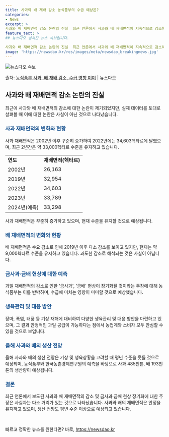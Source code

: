 ```yaml
---
title: 사과와 배 재배 감소 농식품부의 수급 예상은?
categories:
- News
excerpt: >
사과와 배 재배면적 감소 논란의 진실  최근 언론에서 사과와 배 재배면적이 지속적으로 감소하고 있다는 보도가…
feature_text: >
## 뉴스다오 실시간 뉴스 속보입니다.

사과와 배 재배면적 감소 논란의 진실  최근 언론에서 사과와 배 재배면적이 지속적으로 감소하고 있다는 보도가…
image: 'https://newsdao.kr/res/images/meta/newsdao_breakingnews.jpg'
---
```


![뉴스다오 속보](https://newsdao.kr/res/images/meta/newsdao_breakingnews.jpg)

<p>출처: <a href="https://newsdao.kr/4514" rel="dofollow">농식품부 사과, 배 재배 감소, 수급 영향 미미</a> | 뉴스다오</p>

<h2 data-ke-size="size26">사과와 배 재배면적 감소 논란의 진실</h2>
<p data-ke-size="size16">최근에 사과와 배 재배면적의 감소에 대한 논란이 제기되었지만, 실제 데이터를 토대로 살펴볼 때 이에 대한 논란은 사실이 아닌 것으로 나타났습니다.</p>

<h3><b><span style="color: #1a5490;">사과 재배면적의 변화와 현황</span></b></h3>
<p data-ke-size="size16">사과 재배면적은 2002년 이후 꾸준히 증가하여 2022년에는 34,603헥타르에 달했으며, 최근 2년간은 약 33,000헥타르 수준을 유지하고 있습니다.</p>
<table>
<tr>
<td><b>연도</b></td>
<td><b>재배면적(헥타르)</b></td>
</tr>
<tr>
<td>2002년</td>
<td>26,163</td>
</tr>
<tr>
<td>2019년</td>
<td>32,954</td>
</tr>
<tr>
<td>2022년</td>
<td>34,603</td>
</tr>
<tr>
<td>2023년</td>
<td>33,789</td>
</tr>
<tr>
<td>2024년(예측)</td>
<td>33,298</td>
</tr>
</table>
<p data-ke-size="size16">사과 재배면적은 꾸준히 증가하고 있으며, 현재 수준을 유지할 것으로 예상됩니다.</p>

<h3><b><span style="color: #1a5490;">배 재배면적의 변화와 현황</span></b></h3>
<p data-ke-size="size16">배 재배면적은 수요 감소로 인해 2019년 이후 다소 감소를 보이고 있지만, 현재는 약 9,000헥타르 수준을 유지하고 있습니다. 과도한 감소로 해석되는 것은 사실이 아닙니다.</p>

<h3><b><span style="color: #1a5490;">금사과·금배 현상에 대한 예측</span></b></h3>
<p data-ke-size="size16">과일 재배면적의 감소로 인한 '금사과', '금배' 현상이 장기화될 것이라는 주장에 대해 농식품부는 이를 반박하며, 수급에 미치는 영향이 미미할 것으로 예상했습니다.</p>

<h3><b><span style="color: #1a5490;">생육관리 및 대응 방안</span></b></h3>
<p data-ke-size="size16">장마, 폭염, 태풍 등 기상 재해에 대비하여 다양한 생육관리 및 대응 방안을 마련하고 있으며, 그 결과 안정적인 과일 공급이 가능하다는 점에서 농업계와 소비자 모두 안심할 수 있을 것으로 보입니다.</p>

<h3><b><span style="color: #1a5490;">올해 사과와 배의 생산 전망</span></b></h3>
<p data-ke-size="size16">올해 사과와 배의 생산 전망은 기상 및 생육상황을 고려할 때 평년 수준을 웃돌 것으로 예상되며, 농식품부와 한국농촌경제연구원의 예측을 바탕으로 사과 485천톤, 배 193천톤의 생산량이 예상됩니다.</p>

<h3><b><span style="color: #1a5490;">결론</span></b></h3>
<p data-ke-size="size16">최근 언론에서 보도된 사과와 배 재배면적의 감소 및 금사과·금배 현상 장기화에 대한 주장은 사실과는 다소 거리가 있는 것으로 나타났습니다. 사과와 배의 재배면적은 안정을 유지하고 있으며, 생산 전망도 평년 수준 이상으로 예상되고 있습니다.</p>

<p data-ke-size="size16">&nbsp;</p> 

빠르고 정확한 뉴스를 원한다면? 바로, <a href="https://newsdao.kr" rel="dofollow">https://newsdao.kr</a>


    
